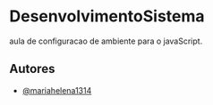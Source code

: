 # DesenvolvimentoSistema

aula de configuracao de ambiente para o javaScript.


## Autores

- [@mariahelena1314](https://www.github.com/mariahelena1314)

